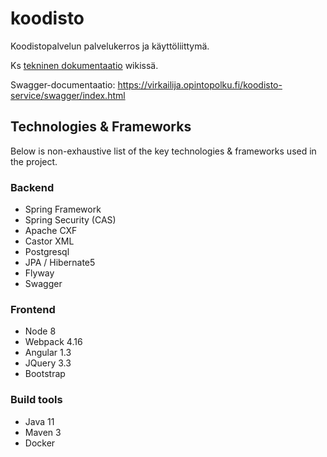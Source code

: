 # koodisto

Koodistopalvelun palvelukerros ja käyttöliittymä. 

Ks [tekninen dokumentaatio](https://wiki.eduuni.fi/display/OPHPALV/Koodistopalvelun+tekninen+dokumentaatio) wikissä.

Swagger-documentaatio: https://virkailija.opintopolku.fi/koodisto-service/swagger/index.html

## Technologies & Frameworks

Below is non-exhaustive list of the key technologies & frameworks used in the project.

### Backend

* Spring Framework
* Spring Security (CAS)
* Apache CXF
* Castor XML
* Postgresql
* JPA / Hibernate5
* Flyway
* Swagger

### Frontend

* Node 8
* Webpack 4.16
* Angular 1.3
* JQuery 3.3
* Bootstrap

### Build tools

* Java 11
* Maven 3
* Docker
